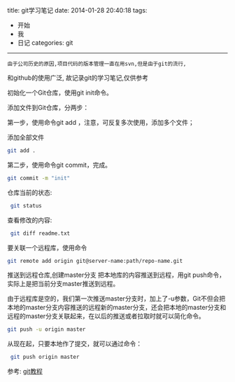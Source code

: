 title: git学习笔记
date: 2014-01-28 20:40:18
tags:
- 开始
- 我
- 日记
categories: git
---

	由于公司历史的原因,项目代码的版本管理一直在用svn,但是由于git的流行,
和github的使用广泛, 故记录git的学习笔记,仅供参考


初始化一个Git仓库，使用git init命令。

添加文件到Git仓库，分两步：

第一步，使用命令git add <file>，注意，可反复多次使用，添加多个文件；

添加全部文件

```bash
git add .  
```


第二步，使用命令git commit，完成。

```bash
git commit -m "init"
```

仓库当前的状态:

```bash
 git status
 ```


查看修改的内容:

```bash
 git diff readme.txt 
```



要关联一个远程库，使用命令

```bash
git remote add origin git@server-name:path/repo-name.git
```

推送到远程仓库,创建master分支
把本地库的内容推送到远程，用git push命令，实际上是把当前分支master推送到远程。

由于远程库是空的，我们第一次推送master分支时，加上了-u参数，Git不但会把本地的master分支内容推送的远程新的master分支，还会把本地的master分支和远程的master分支关联起来，在以后的推送或者拉取时就可以简化命令。

```bash
git push -u origin master
```

从现在起，只要本地作了提交，就可以通过命令：

```bash
 git push origin master
 ```



参考:
	[git教程](http://www.liaoxuefeng.com/wiki/0013739516305929606dd18361248578c67b8067c8c017b000/001374027586935cf69c53637d8458c9aec27dd546a6cd6000)


